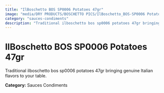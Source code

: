 ```yaml
---
title: "IlBoschetto BOS SP0006 Potatoes 47gr"
image: "media/DRY PRODUCTS/BOSCHETTO PICS/IlBoschetto_BOS-SP0006 Potatoes 47gr.png"
category: "sauces-condiments"
description: "Traditional ilboschetto bos sp0006 potatoes 47gr bringing genuine Italian flavors to your table."
---
```


# IlBoschetto BOS SP0006 Potatoes 47gr

Traditional ilboschetto bos sp0006 potatoes 47gr bringing genuine Italian flavors to your table.

**Category:** Sauces Condiments

